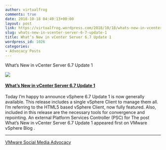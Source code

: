 ```yaml
---
author: virtualfrog
comments: true
date: 2018-10-18 04:49:13+00:00
layout: post
link: https://virtualfrog.wordpress.com/2018/10/18/whats-new-in-vcenter-server-6-7-update-1/
slug: whats-new-in-vcenter-server-6-7-update-1
title: What’s New in vCenter Server 6.7 Update 1
wordpress_id: 1026
categories:
- Advocacy Posts
---
```


What’s New in vCenter Server 6.7 Update 1

[![](https://d3utlhu53nfcwz.cloudfront.net/171901/cdnImage/article/2e81ac02-fe18-4e37-951d-e6193b721be8/?size=Box320)](http://bit.ly/2ymBNMi)

#### [What’s New in vCenter Server 6.7 Update 1](http://bit.ly/2ymBNMi)

Today I’m happy to announce vSphere 6.7 Update 1 is now generally available. This release includes a single vSphere Client to manage them all. I’m referring to the HTML5 based vSphere Client, now fully featured. Also, included in this release are the necessary tools for convergence and repointing. An external Platform Services Controller (PSC) for The post What’s New in vCenter Server 6.7 Update 1 appeared first on VMware vSphere Blog .

* * *

[VMware Social Media Advocacy](http://advocacy.vmware.com)

